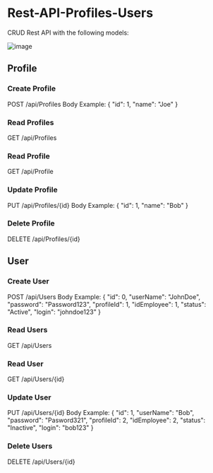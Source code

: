 # Rest-API-Profiles-Users
CRUD Rest API with the following models:

![image](https://user-images.githubusercontent.com/96512191/150863227-680e9d3b-d320-49de-a132-99e2740d8c74.png)

## Profile
### Create Profile
POST /api/Profiles
Body Example:
{
  "id": 1,
  "name": "Joe"
}

### Read Profiles
GET /api/Profiles

### Read Profile
GET /api/Profile

### Update Profile
PUT /api/Profiles/{id}
Body Example:
{
  "id": 1,
  "name": "Bob"
}

### Delete Profile
DELETE /api/Profiles/{id}

## User
### Create User
POST /api/Users
Body Example:
{
  "id": 0,
  "userName": "JohnDoe",
  "password": "Password123",
  "profileId": 1,
  "idEmployee": 1,
  "status": "Active",
  "login": "johndoe123"
}

### Read Users
GET /api/Users

### Read User
GET /api/Users/{id}

### Update User
PUT /api/Users/{id}
Body Example:
{
  "id": 1,
  "userName": "Bob",
  "password": "Pasword321",
  "profileId": 2,
  "idEmployee": 2,
  "status": "Inactive",
  "login": "bob123"
}

### Delete Users
DELETE /api/Users/{id}
